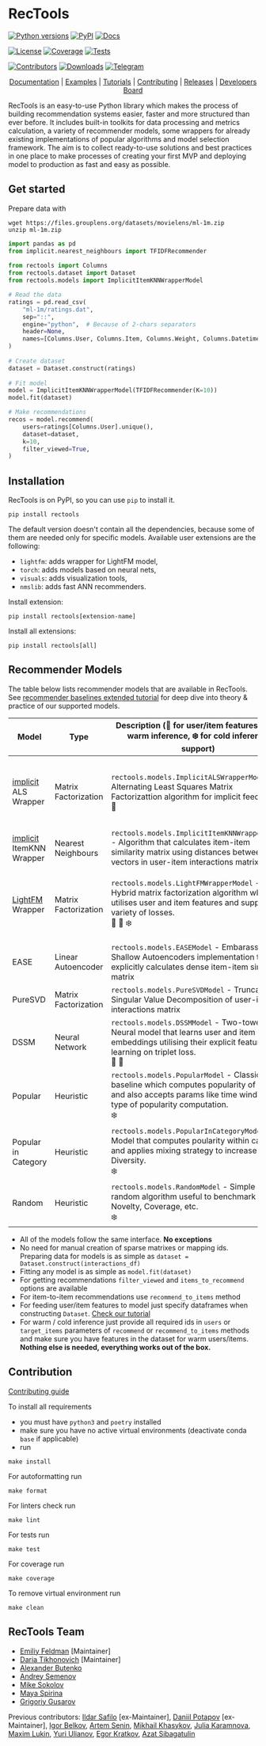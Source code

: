 # RecTools

[![Python versions](https://img.shields.io/pypi/pyversions/rectools.svg)](https://pypi.org/project/rectools)
[![PyPI](https://img.shields.io/pypi/v/rectools.svg)](https://pypi.org/project/rectools)
[![Docs](https://img.shields.io/github/actions/workflow/status/MobileTeleSystems/RecTools/publish.yml?label=docs)](https://rectools.readthedocs.io)

[![License](https://img.shields.io/github/license/MobileTeleSystems/RecTools.svg)](https://github.com/MobileTeleSystems/RecTools/blob/main/LICENSE)
[![Coverage](https://img.shields.io/codecov/c/github/MobileTeleSystems/RecTools.svg)](https://app.codecov.io/gh/MobileTeleSystems/RecTools)
[![Tests](https://img.shields.io/github/actions/workflow/status/MobileTeleSystems/RecTools/test.yml?branch=main&label=tests)](https://github.com/MobileTeleSystems/RecTools/actions/workflows/test.yml?query=branch%3Amain++)

[![Contributors](https://img.shields.io/github/contributors/MobileTeleSystems/RecTools.svg)](https://github.com/MobileTeleSystems/RecTools/graphs/contributors)
[![Downloads](https://static.pepy.tech/badge/rectools)](https://pepy.tech/project/rectools)
[![Telegram](https://img.shields.io/badge/channel-telegram-blue)](https://t.me/RecTools_Support)

<p align="center">
  <a href="https://rectools.readthedocs.io/en/stable/">Documentation</a> |
  <a href="https://github.com/MobileTeleSystems/RecTools/tree/main/examples">Examples</a> |
    <a href="https://github.com/MobileTeleSystems/RecTools/tree/main/examples/tutorials">Tutorials</a> |
  <a href="https://github.com/MobileTeleSystems/RecTools/blob/main/CONTRIBUTING.rst">Contributing</a> |
  <a href="https://github.com/MobileTeleSystems/RecTools/releases">Releases</a> |
  <a href="https://github.com/orgs/MobileTeleSystems/projects/1">Developers Board</a>
</p>

RecTools is an easy-to-use Python library which makes the process of building recommendation systems easier, 
faster and more structured than ever before.
It includes built-in toolkits for data processing and metrics calculation, 
a variety of recommender models, some wrappers for already existing implementations of popular algorithms 
and model selection framework.
The aim is to collect ready-to-use solutions and best practices in one place to make processes 
of creating your first MVP and deploying model to production as fast and easy as possible.



## Get started

Prepare data with

```shell
wget https://files.grouplens.org/datasets/movielens/ml-1m.zip
unzip ml-1m.zip
```

```python
import pandas as pd
from implicit.nearest_neighbours import TFIDFRecommender
    
from rectools import Columns
from rectools.dataset import Dataset
from rectools.models import ImplicitItemKNNWrapperModel

# Read the data
ratings = pd.read_csv(
    "ml-1m/ratings.dat", 
    sep="::",
    engine="python",  # Because of 2-chars separators
    header=None,
    names=[Columns.User, Columns.Item, Columns.Weight, Columns.Datetime],
)
    
# Create dataset
dataset = Dataset.construct(ratings)
    
# Fit model
model = ImplicitItemKNNWrapperModel(TFIDFRecommender(K=10))
model.fit(dataset)

# Make recommendations
recos = model.recommend(
    users=ratings[Columns.User].unique(),
    dataset=dataset,
    k=10,
    filter_viewed=True,
)
```

## Installation

RecTools is on PyPI, so you can use `pip` to install it.
```
pip install rectools
```
The default version doesn't contain all the dependencies, because some of them are needed only for specific models. Available user extensions are the following:

- `lightfm`: adds wrapper for LightFM model,
- `torch`: adds models based on neural nets,
- `visuals`: adds visualization tools,
- `nmslib`: adds fast ANN recommenders.

Install extension:
```
pip install rectools[extension-name]
```

Install all extensions:
```
pip install rectools[all]
```


## Recommender Models
The table below lists recommender models that are available in RecTools.  
See [recommender baselines extended tutorial](https://github.com/MobileTeleSystems/RecTools/blob/main/examples/tutorials/baselines_extended_tutorial.ipynb) for deep dive into theory & practice of our supported models.

| Model | Type | Description (🎏 for user/item features, 🔆 for warm inference, ❄️ for cold inference support) | Tutorials & Benchmarks |
|----|----|---------|--------|
| [implicit](https://github.com/benfred/implicit) ALS Wrapper | Matrix Factorization | `rectools.models.ImplicitALSWrapperModel` - Alternating Least Squares Matrix Factorizattion algorithm for implicit feedback. <br>🎏| 📙 [Theory & Practice](https://rectools.readthedocs.io/en/latest/examples/tutorials/baselines_extended_tutorial.html#Implicit-ALS)<br> 🚀 [50% boost to metrics with user & item features](examples/5_benchmark_iALS_with_features.ipynb) |
| [implicit](https://github.com/benfred/implicit) ItemKNN Wrapper | Nearest Neighbours | `rectools.models.ImplicitItemKNNWrapperModel` - Algorithm that calculates item-item similarity matrix using distances between item vectors in user-item interactions matrix | 📙 [Theory & Practice](https://rectools.readthedocs.io/en/latest/examples/tutorials/baselines_extended_tutorial.html#ItemKNN) |
| [LightFM](https://github.com/lyst/lightfm) Wrapper | Matrix Factorization | `rectools.models.LightFMWrapperModel` - Hybrid matrix factorization algorithm which utilises user and item features and supports a variety of losses.<br>🎏 🔆 ❄️| 📙 [Theory & Practice](https://rectools.readthedocs.io/en/latest/examples/tutorials/baselines_extended_tutorial.html#LightFM)<br>🚀 [10-25 times faster inference with RecTools](examples/6_benchmark_lightfm_inference.ipynb)|
| EASE | Linear Autoencoder | `rectools.models.EASEModel` - Embarassingly Shallow Autoencoders implementation that explicitly calculates dense item-item similarity matrix | 📙 [Theory & Practice](https://rectools.readthedocs.io/en/latest/examples/tutorials/baselines_extended_tutorial.html#EASE) |
| PureSVD | Matrix Factorization | `rectools.models.PureSVDModel` - Truncated Singular Value Decomposition of user-item interactions matrix | 📙 [Theory & Practice](https://rectools.readthedocs.io/en/latest/examples/tutorials/baselines_extended_tutorial.html#PureSVD) |
| DSSM | Neural Network | `rectools.models.DSSMModel` - Two-tower Neural model that learns user and item embeddings utilising their explicit features and learning on triplet loss.<br>🎏 🔆 | - |
| Popular | Heuristic | `rectools.models.PopularModel` - Classic baseline which computes popularity of items and also accepts params like time window and type of popularity computation.<br>❄️| - |
| Popular in Category | Heuristic |  `rectools.models.PopularInCategoryModel` - Model that computes poularity within category and applies mixing strategy to increase Diversity.<br>❄️| - |
| Random |  Heuristic | `rectools.models.RandomModel` - Simple random algorithm useful to benchmark Novelty, Coverage, etc.<br>❄️| - |

- All of the models follow the same interface. **No exceptions**
- No need for manual creation of sparse matrixes or mapping ids. Preparing data for models is as simple as `dataset = Dataset.construct(interactions_df)`
- Fitting any model is as simple as `model.fit(dataset)`
- For getting recommendations `filter_viewed` and `items_to_recommend` options are available
- For item-to-item recommendations use `recommend_to_items` method
- For feeding user/item features to model just specify dataframes when constructing `Dataset`. [Check our tutorial](examples/4_dataset_with_features.ipynb)
- For warm / cold inference just provide all required ids in `users` or `target_items` parameters of `recommend` or `recommend_to_items` methods and make sure you have features in the dataset for warm users/items. **Nothing else is needed, everything works out of the box.**

## Contribution
[Contributing guide](CONTRIBUTING.rst)

To install all requirements
- you must have `python3` and `poetry` installed
- make sure you have no active virtual environments (deactivate conda `base` if applicable)
- run
```
make install
```


For autoformatting run 
```
make format
```

For linters check run 
```
make lint
```

For tests run 
```
make test
```

For coverage run 
```
make coverage
```

To remove virtual environment run
```
make clean
```

## RecTools Team

- [Emiliy Feldman](https://github.com/feldlime) [Maintainer]
- [Daria Tikhonovich](https://github.com/blondered) [Maintainer]
- [Alexander Butenko](https://github.com/iomallach)
- [Andrey Semenov](https://github.com/In48semenov)
- [Mike Sokolov](https://github.com/mikesokolovv)
- [Maya Spirina](https://github.com/spirinamayya)
- [Grigoriy Gusarov](https://github.com/Gooogr)

Previous contributors: [Ildar Safilo](https://github.com/irsafilo) [ex-Maintainer], [Daniil Potapov](https://github.com/sharthZ23) [ex-Maintainer], [Igor Belkov](https://github.com/OzmundSedler), [Artem Senin](https://github.com/artemseninhse), [Mikhail Khasykov](https://github.com/mkhasykov), [Julia Karamnova](https://github.com/JuliaKup), [Maxim Lukin](https://github.com/groundmax), [Yuri Ulianov](https://github.com/yukeeul), [Egor Kratkov](https://github.com/jegorus), [Azat Sibagatulin](https://github.com/azatnv)

